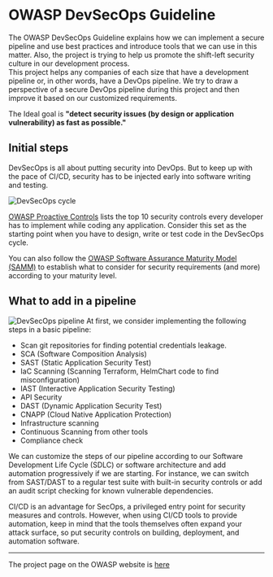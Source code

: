 # OWASP DevSecOps Guideline
The OWASP DevSecOps Guideline explains how we can implement a secure pipeline and use best practices and introduce tools that we can use in this matter. Also, the project is trying to help us promote the shift-left security culture in our development process.  
This project helps any companies of each size that have a development pipeline or, in other words, have a DevOps pipeline.
We try to draw a perspective of a secure DevOps pipeline during this project and then improve it based on our customized requirements.  

The Ideal goal is **"detect security issues (by design or application vulnerability) as fast as possible."**

## Initial steps
DevSecOps is all about putting security into DevOps. But to keep up with the pace of CI/CD, security has to be injected early into software writing and testing.

![DevSecOps cycle](/assets/images/DevSecOps-cycle.png)

[OWASP Proactive Controls](https://owasp.org/www-project-proactive-controls/) lists the top 10 security controls every developer has to implement while coding any application. Consider this set as the starting point when you have to design, write or test code in the DevSecOps cycle. 

You can also follow the [OWASP Software Assurance Maturity Model (SAMM)](https://owaspsamm.org/model/) to establish what to consider for security requirements (and more) according to your maturity level.

## What to add in a pipeline
![DevSecOps pipeline](/assets/images/DevSecOps-pipeline.png)
At first, we consider implementing the following steps in a basic pipeline:
* Scan git repositories for finding potential credentials leakage. 
* SCA (Software Composition Analysis)
* SAST (Static Application Security Test)
* IaC Scanning (Scanning Terraform, HelmChart code to find misconfiguration)
* IAST (Interactive Application Security Testing)
* API Security
* DAST (Dynamic Application Security Test)
* CNAPP (Cloud Native Application Protection)
* Infrastructure scanning
* Continuous Scanning from other tools
* Compliance check

We can customize the steps of our pipeline according to our Software Development Life Cycle (SDLC) or software architecture and add automation progressively if we are starting.
For instance, we can switch from SAST/DAST to a regular test suite with built-in security controls or add an audit script checking for known vulnerable dependencies.

CI/CD is an advantage for SecOps, a privileged entry point for security measures and controls.
However, when using CI/CD tools to provide automation, keep in mind that the tools themselves often expand your attack surface, so put security controls on building, deployment, and automation software.

---
The project page on the OWASP website is [here](https://owasp.org/www-project-devsecops-guideline/)
